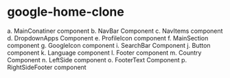 # google-home-clone

<!-- LIST OF COMPONENTS I CREATED IN GOOGLE HOMEPAGE ASSIGNMENT -->

a. MainConatiner component
b. NavBar Component
c. NavItems component
d. DropdownApps Component
e. ProfileIcon component
f. MainSection component
g. GoogleIcon component
i. SearchBar Component
j. Button component
k. Language component
l. Footer component
m. Country Component
n. LeftSide component
o. FooterText Component
p. RightSideFooter component
